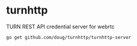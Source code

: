 turnhttp
========

TURN REST API credential server for webrtc


`go get github.com/doug/turnhttp/turnhttp-server`

